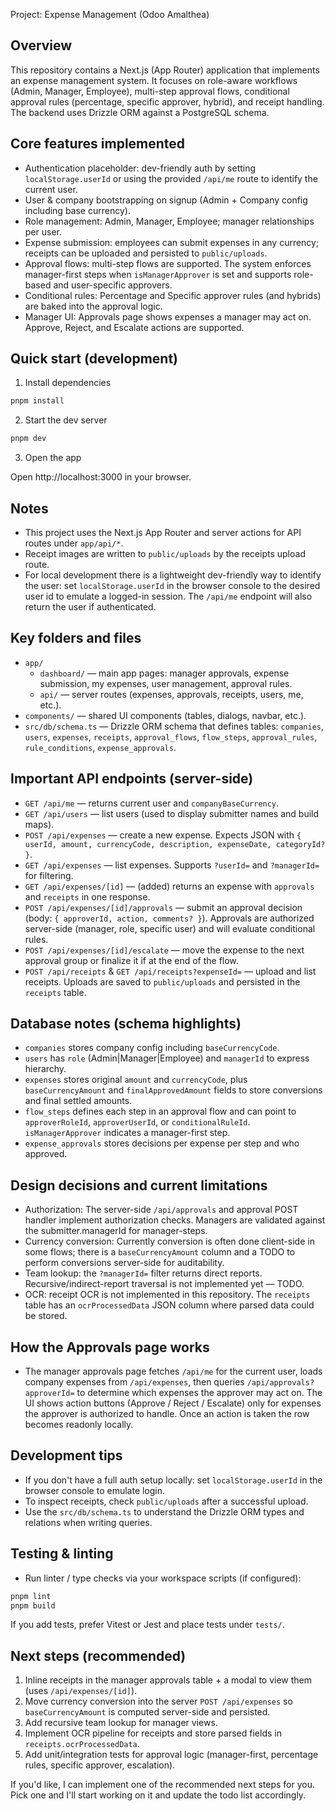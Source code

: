 Project: Expense Management (Odoo Amalthea)

Overview
--------
This repository contains a Next.js (App Router) application that implements an expense management system. It focuses on role-aware workflows (Admin, Manager, Employee), multi-step approval flows, conditional approval rules (percentage, specific approver, hybrid), and receipt handling. The backend uses Drizzle ORM against a PostgreSQL schema.

Core features implemented
------------------------
- Authentication placeholder: dev-friendly auth by setting `localStorage.userId` or using the provided `/api/me` route to identify the current user.
- User & company bootstrapping on signup (Admin + Company config including base currency).
- Role management: Admin, Manager, Employee; manager relationships per user.
- Expense submission: employees can submit expenses in any currency; receipts can be uploaded and persisted to `public/uploads`.
- Approval flows: multi-step flows are supported. The system enforces manager-first steps when `isManagerApprover` is set and supports role-based and user-specific approvers.
- Conditional rules: Percentage and Specific approver rules (and hybrids) are baked into the approval logic.
- Manager UI: Approvals page shows expenses a manager may act on. Approve, Reject, and Escalate actions are supported.

Quick start (development)
-------------------------
1. Install dependencies

```bash
pnpm install
```

2. Start the dev server

```bash
pnpm dev
```

3. Open the app

Open http://localhost:3000 in your browser.

Notes
-----
- This project uses the Next.js App Router and server actions for API routes under `app/api/*`.
- Receipt images are written to `public/uploads` by the receipts upload route.
- For local development there is a lightweight dev-friendly way to identify the user: set `localStorage.userId` in the browser console to the desired user id to emulate a logged-in session. The `/api/me` endpoint will also return the user if authenticated.

Key folders and files
---------------------
- `app/`
	- `dashboard/` — main app pages: manager approvals, expense submission, my expenses, user management, approval rules.
	- `api/` — server routes (expenses, approvals, receipts, users, me, etc.).
- `components/` — shared UI components (tables, dialogs, navbar, etc.).
- `src/db/schema.ts` — Drizzle ORM schema that defines tables: `companies`, `users`, `expenses`, `receipts`, `approval_flows`, `flow_steps`, `approval_rules`, `rule_conditions`, `expense_approvals`.

Important API endpoints (server-side)
-----------------------------------
- `GET /api/me` — returns current user and `companyBaseCurrency`.
- `GET /api/users` — list users (used to display submitter names and build maps).
- `POST /api/expenses` — create a new expense. Expects JSON with `{ userId, amount, currencyCode, description, expenseDate, categoryId? }`.
- `GET /api/expenses` — list expenses. Supports `?userId=` and `?managerId=` for filtering.
- `GET /api/expenses/[id]` — (added) returns an expense with `approvals` and `receipts` in one response.
- `POST /api/expenses/[id]/approvals` — submit an approval decision (body: `{ approverId, action, comments? }`). Approvals are authorized server-side (manager, role, specific user) and will evaluate conditional rules.
- `POST /api/expenses/[id]/escalate` — move the expense to the next approval group or finalize it if at the end of the flow.
- `POST /api/receipts` & `GET /api/receipts?expenseId=` — upload and list receipts. Uploads are saved to `public/uploads` and persisted in the `receipts` table.

Database notes (schema highlights)
--------------------------------
- `companies` stores company config including `baseCurrencyCode`.
- `users` has `role` (Admin|Manager|Employee) and `managerId` to express hierarchy.
- `expenses` stores original `amount` and `currencyCode`, plus `baseCurrencyAmount` and `finalApprovedAmount` fields to store conversions and final settled amounts.
- `flow_steps` defines each step in an approval flow and can point to `approverRoleId`, `approverUserId`, or `conditionalRuleId`. `isManagerApprover` indicates a manager-first step.
- `expense_approvals` stores decisions per expense per step and who approved.

Design decisions and current limitations
--------------------------------------
- Authorization: The server-side `/api/approvals` and approval POST handler implement authorization checks. Managers are validated against the submitter.managerId for manager-steps.
- Currency conversion: Currently conversion is often done client-side in some flows; there is a `baseCurrencyAmount` column and a TODO to perform conversions server-side for auditability.
- Team lookup: the `?managerId=` filter returns direct reports. Recursive/indirect-report traversal is not implemented yet — TODO.
- OCR: receipt OCR is not implemented in this repository. The `receipts` table has an `ocrProcessedData` JSON column where parsed data could be stored.

How the Approvals page works
----------------------------
- The manager approvals page fetches `/api/me` for the current user, loads company expenses from `/api/expenses`, then queries `/api/approvals?approverId=` to determine which expenses the approver may act on. The UI shows action buttons (Approve / Reject / Escalate) only for expenses the approver is authorized to handle. Once an action is taken the row becomes readonly locally.

Development tips
----------------
- If you don't have a full auth setup locally: set `localStorage.userId` in the browser console to emulate login.
- To inspect receipts, check `public/uploads` after a successful upload.
- Use the `src/db/schema.ts` to understand the Drizzle ORM types and relations when writing queries.

Testing & linting
-----------------
- Run linter / type checks via your workspace scripts (if configured):

```bash
pnpm lint
pnpm build
```

If you add tests, prefer Vitest or Jest and place tests under `tests/`.

Next steps (recommended)
------------------------
1. Inline receipts in the manager approvals table + a modal to view them (uses `/api/expenses/[id]`).
2. Move currency conversion into the server `POST /api/expenses` so `baseCurrencyAmount` is computed server-side and persisted.
3. Add recursive team lookup for manager views.
4. Implement OCR pipeline for receipts and store parsed fields in `receipts.ocrProcessedData`.
5. Add unit/integration tests for approval logic (manager-first, percentage rules, specific approver, escalation).

If you'd like, I can implement one of the recommended next steps for you. Pick one and I'll start working on it and update the todo list accordingly.
